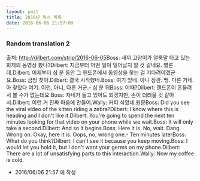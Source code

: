 ```yaml
---
layout: post
title: 2016년 독서 목록
date: 2016-06-06 21:57:00
---
```


### Random translation 2

출처: <a href="http://dilbert.com/strip/2016-06-05" target="_blank">http://dilbert.com/strip/2016-06-05</a>Boss: 새끼 고양이가 얼룩말 타고 있는 화제의 동영상 봤나?Dilbert: 지금부터 어떤 일이 일어날지 알 것 같네요. 별론데.Dilbert: 이제부터 십 분 동안 그 핸드폰에서 동영상을 찾는 걸 기다려야겠군요.Boss: 금방 찾아.Dilbert: 결국 시작했네.Boss: 여기 있네. 아니 잠깐. 땡. 다른 거네. 아 찾았다 여기. 이런, 아니, 다른 거군.- 십 분 뒤Boss: 어때?Dilbert: 핸드폰이 흔들려서 볼 수가 없는데요.Boss: 자네가 들고 있어도 되겠지만, 손이 더러울 것 같아서.Dilbert: 이런 거 진짜 마음에 안들어.Wally: 커피 식었네.원문Boss: Did you see the viral video of the kitten riding a zebra?Dilbert: I know where this is heading and I don't like it.Dilbert: You're going to spend the next ten minutes looking for that video on your phone while we wait.Boss: It will only take a second.Dilbert: And so it begins.Boss: Here it is. No, wait. Dang. Wrong on. Okay, here it is. Oops, no, wrong one.- Ten minutes laterBoss: What do you think?Dilbert: I can't see it because you keep moving.Boss: I would let you hold it, but I don't want your germs on my phone.Dilbert: There are a lot of unsatisfying parts to this interaction.Wally: Now my coffee is cold.



- 2016/06/06 21:57 에 작성